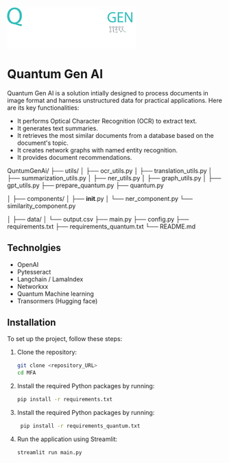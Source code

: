 


<img
  src="imgs/Quantum_design5.png"
  alt="Alt text"
  title="Quantum Gen AI"
  style="display: inline-block; margin: 0 auto; max-width: 300px">

# Quantum Gen AI

Quantum Gen AI is a solution intially designed to process documents in image format and harness unstructured data for practical applications. Here are its key functionalities:

- It performs Optical Character Recognition (OCR) to extract text.
- It generates text summaries.
- It retrieves the most similar documents from a database based on the document's topic.
- It creates network graphs with named entity recognition.
- It provides document recommendations.


        
QuntumGenAi/
├── utils/
│   ├── ocr_utils.py
│   ├── translation_utils.py
│   ├── summarization_utils.py
│   ├── ner_utils.py
│   ├── graph_utils.py
│   ├── gpt_utils.py
    ├── prepare_quantum.py
    ├── quantum.py

│
├── components/
│   ├── __init__.py
│   └── ner_component.py
    └── similarity_component.py
    
│
├── data/
│   └── output.csv
├── main.py
├── config.py
├── requirements.txt
├── requirements_quantum.txt
└── README.md

   
 ## Technolgies


- OpenAI
- Pytesseract 
- Langchain / LamaIndex
- Networkxx
- Quantum Machine learning
- Transormers (Hugging face)


    


## Installation

To set up the project, follow these steps:

1. Clone the repository:

   ```bash
   git clone <repository_URL>
   cd MFA

2. Install the required Python packages by running:
    
   ```bash
   pip install -r requirements.txt

3. Install the required Python packages by running:

   ```bash
    pip install -r requirements_quantum.txt

4. Run the application using Streamlit:

   ```bash
   streamlit run main.py
